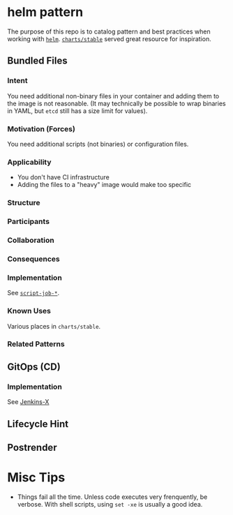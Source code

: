 # helm pattern
The purpose of this repo is to catalog pattern and best practices when working with
[`helm`](https://helm.sh/). [`charts/stable`](https://github.com/helm/charts/tree/master/stable) served great resource for inspiration.

## Bundled Files
### Intent
You need additional non-binary files in your container and adding them to the image is not reasonable. (It may technically be possible to wrap binaries in YAML, but `etcd` still has a size limit for values).
### Motivation (Forces)
You need additional scripts (not binaries) or configuration files.
### Applicability
- You don't have CI infrastructure
- Adding the files to a "heavy" image would make too specific
### Structure
### Participants
### Collaboration
### Consequences
### Implementation
See [`script-job-*`](./templates/).
### Known Uses
Various places in `charts/stable`.
### Related Patterns

## GitOps (CD)
### Implementation
See [Jenkins-X](https://jenkins-x.io)

## Lifecycle Hint
## Postrender

# Misc Tips
- Things fail all the time. Unless code executes very frenquently, be verbose. With shell scripts, using `set -xe` is usually a good idea.
